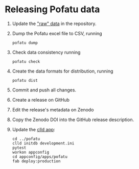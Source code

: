 # Releasing Pofatu data

1. Update the ["raw" data](raw/) in the repository.

2. Dump the Pofatu excel file to CSV, running
   ```shell
   pofatu dump
   ```

3. Check data consistency running
   ```shell
   pofatu check
   ```

4. Create the data formats for distribution, running
   ```shell
   pofatu dist
   ```

5. Commit and push all changes.

6. Create a release on GitHub

7. Edit the release's metadata on Zenodo

8. Copy the Zenodo DOI into the GitHub release description.

9. Update the [clld app](https://pofatu.clld.org):
   ```shell
   cd ../pofatu
   clld initdb development.ini
   pytest
   workon appconfig
   cd appconfig/apps/pofatu
   fab deploy:production
   ```

